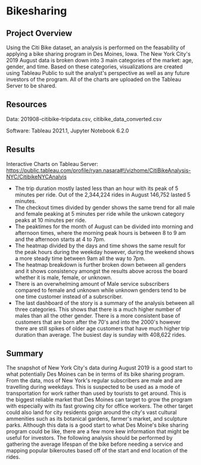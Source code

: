 # Bikesharing

## Project Overview
Using the Citi Bike dataset, an analysis is performed on the feasability of applying a bike sharing program in Des Moines, Iowa. The New York City's 2019 August data is broken down into 3 main categories of the market: age, gender, and time. Based on these categories, visualizations are created using Tableau Public to suit the analyst's perspective as well as any future investors of the program. All of the charts are uploaded on the Tableau Server to be shared. 


## Resources
Data: 201908-citibike-tripdata.csv, citibike_data_converted.csv

Software: Tableau 2021.1, Jupyter Notebook 6.2.0

## Results
Interactive Charts on Tableau Server: https://public.tableau.com/profile/ryan.nasara#!/vizhome/CitiBikeAnalysis-NYC/CitibikeNYCAnalyis

- The trip duration mostly lasted less than an hour with its peak of 5 minutes per ride. Out of the 2,344,224 rides in August 146,752 lasted 5 minutes. 
- The checkout times divided by gender shows the same trend for all male and female peaking at 5 minutes per ride while the unkown category peaks at 10 minutes per ride. 
- The peaktimes for the month of August can be divided into morning and afternoon times, where the morning peak hours is between 8 to 9 am and the afternoon starts at 4 to 7pm. 
- The heatmap divided by the days and time shows the same result for the peak hours during the weekday however, during the weekend shows a more steady time between 9am all the way to 7pm. 
- The heatmap breakdown is further broken down between all genders and it shows consistency amongst the results above across the board whether it is male, female, or unknown.
- There is an overwhelming amount of Male service subscribers compared to female and unknown while unknown genders tend to be one time customer instead of a subrscriber. 
- The last dashboard of the story is a summary of the analysis between all three categories. This shows that there is a much higher number of males than all the other gender. There is a more consistent base of customers that are born after the 70's and into the 2000's however there are still spikes of older age customers that have much higher trip duration than average. The busiest day is sunday with 408,622 rides.

## Summary
The snapshot of New York City's data during August 2019 is a good start to what potentially Des Moines can be in terms of its bike sharing program. From the data, mos of New York's regular subscribers are male and are travelling during weekdays. This is suspected to be used as a mode of transportation for work rather than used by tourists to get around. This is the biggest reliable market that Des Moines can target to grow the program with especially with its fast growing city for office workers. The other target could also land for city residents goign around the city's vast cultural ammenities such as its botanical gardens, farmer's market, and sculpture parks. Although this data is a good start to what Des Moine's bike sharing program could be like, there are a few more kew information that might be useful for investors. The following analysis should be performed by gathering the average lifespan of the bike before needing a service and mapping popular bikeroutes based off of the start and end location of the rides.
